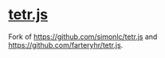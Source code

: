 # [tetr.js](https://tetrjs.com)

Fork of https://github.com/simonlc/tetr.js and https://github.com/farteryhr/tetr.js.
